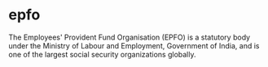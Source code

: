 # epfo
The Employees' Provident Fund Organisation (EPFO) is a statutory body under the Ministry of Labour and Employment, Government of India, and is one of the largest social security organizations globally.
